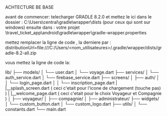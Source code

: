 ACHTECTURE BE BASE 

avant de commencer: 
telecharger GRADLE 8.2.0
et mettez le ici dans le dossier : C:\Users\central\gradle\wrapper\dists (pour ceux qui sont sur windows)
ensuite dans : votre projet \travel_ticket_app\android\gradle\wrapper\gradle-wrapper.properties

mettez remplacer la ligne de code , la derniere par : distributionUrl=file:///C:/Users/<nom_utilisateures>/.gradle/wrapper/dists/gradle-8.2-all.zip

vous mettez la ligne de code la: 


lib/
├── models/
│   └── user.dart
│   └── voyage.dart
├── services/
│   └── auth_service.dart
│   └── firebase_service.dart
├── screens/
│   ├── auth/
│   │   └── login_page.dart
│   │   └── inscription_page.dart
|   |__splash_screen.dart ( ceci c'etait pour l'icone de chargement (touche pas) )
|   |__welcome_page.dart  ( ceci c'etait pour le choix Voyageur et Compagnie )
│   ├── voyageur/
│   ├── compagnie/
│   ├── administrateur/
├── widgets/
│   └── custom_button.dart
│   └── custom_logo.dart
├── utils/
│   └── constants.dart
└── main.dart
